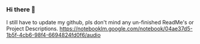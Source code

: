 ### Hi there 👋
I still have to update my github, pls don't mind any un-finished ReadMe's or Project Descriptions.
https://notebooklm.google.com/notebook/04ae37d5-1b5f-4cb6-98f4-6694824fd0f6/audio

